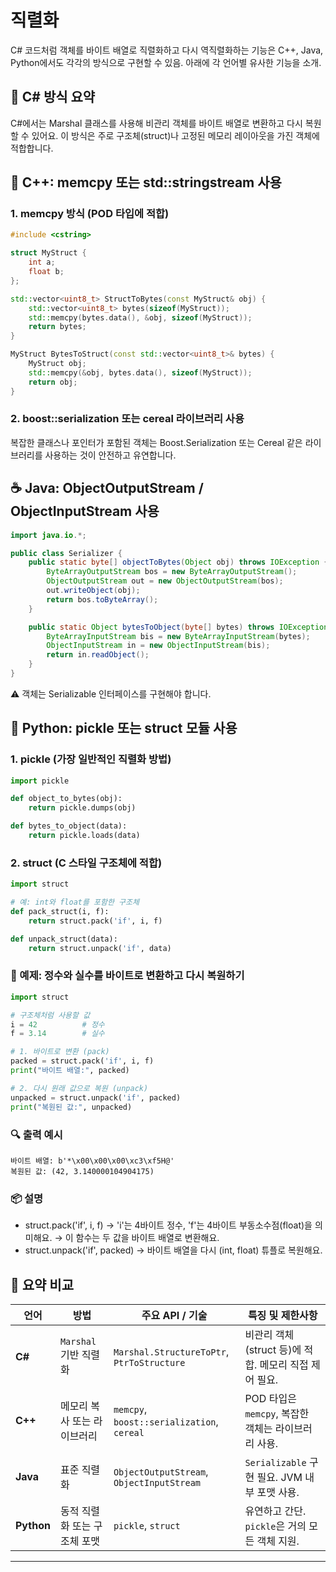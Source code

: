 # 직렬화

C# 코드처럼 객체를 바이트 배열로 직렬화하고 다시 역직렬화하는 기능은 C++, Java, Python에서도 각각의 방식으로 구현할 수 있음.
 아래에 각 언어별 유사한 기능을 소개.

## 🧠 C# 방식 요약
C#에서는 Marshal 클래스를 사용해 비관리 객체를 바이트 배열로 변환하고 다시 복원할 수 있어요.
이 방식은 주로 구조체(struct)나 고정된 메모리 레이아웃을 가진 객체에 적합합니다.

## 🧵 C++: memcpy 또는 std::stringstream 사용
### 1. memcpy 방식 (POD 타입에 적합)
```cpp
#include <cstring>

struct MyStruct {
    int a;
    float b;
};

std::vector<uint8_t> StructToBytes(const MyStruct& obj) {
    std::vector<uint8_t> bytes(sizeof(MyStruct));
    std::memcpy(bytes.data(), &obj, sizeof(MyStruct));
    return bytes;
}

MyStruct BytesToStruct(const std::vector<uint8_t>& bytes) {
    MyStruct obj;
    std::memcpy(&obj, bytes.data(), sizeof(MyStruct));
    return obj;
}
```


### 2. boost::serialization 또는 cereal 라이브러리 사용
복잡한 클래스나 포인터가 포함된 객체는 Boost.Serialization 또는 Cereal 같은 라이브러리를 사용하는 것이 안전하고 유연합니다.

## ☕ Java: ObjectOutputStream / ObjectInputStream 사용
```java
import java.io.*;

public class Serializer {
    public static byte[] objectToBytes(Object obj) throws IOException {
        ByteArrayOutputStream bos = new ByteArrayOutputStream();
        ObjectOutputStream out = new ObjectOutputStream(bos);
        out.writeObject(obj);
        return bos.toByteArray();
    }

    public static Object bytesToObject(byte[] bytes) throws IOException, ClassNotFoundException {
        ByteArrayInputStream bis = new ByteArrayInputStream(bytes);
        ObjectInputStream in = new ObjectInputStream(bis);
        return in.readObject();
    }
}
```

⚠️ 객체는 Serializable 인터페이스를 구현해야 합니다.


## 🐍 Python: pickle 또는 struct 모듈 사용

### 1. pickle (가장 일반적인 직렬화 방법)
```python
import pickle

def object_to_bytes(obj):
    return pickle.dumps(obj)

def bytes_to_object(data):
    return pickle.loads(data)

```

### 2. struct (C 스타일 구조체에 적합)
```python
import struct

# 예: int와 float를 포함한 구조체
def pack_struct(i, f):
    return struct.pack('if', i, f)

def unpack_struct(data):
    return struct.unpack('if', data)
```
###  🧪 예제: 정수와 실수를 바이트로 변환하고 다시 복원하기
```python
import struct

# 구조체처럼 사용할 값
i = 42          # 정수
f = 3.14        # 실수

# 1. 바이트로 변환 (pack)
packed = struct.pack('if', i, f)
print("바이트 배열:", packed)

# 2. 다시 원래 값으로 복원 (unpack)
unpacked = struct.unpack('if', packed)
print("복원된 값:", unpacked)
```

### 🔍 출력 예시
```
바이트 배열: b'*\x00\x00\x00\xc3\xf5H@'
복원된 값: (42, 3.140000104904175)
```

### 📦 설명
- struct.pack('if', i, f)
→ 'i'는 4바이트 정수, 'f'는 4바이트 부동소수점(float)을 의미해요.
→ 이 함수는 두 값을 바이트 배열로 변환해요.
- struct.unpack('if', packed)
→ 바이트 배열을 다시 (int, float) 튜플로 복원해요.




## 🎯 요약 비교
| 언어    | 방법                          | 주요 API / 기술                     | 특징 및 제한사항                                      |
|---------|-------------------------------|-------------------------------------|--------------------------------------------------------|
| **C#**  | `Marshal` 기반 직렬화         | `Marshal.StructureToPtr`, `PtrToStructure` | 비관리 객체(struct 등)에 적합. 메모리 직접 제어 필요. |
| **C++** | 메모리 복사 또는 라이브러리   | `memcpy`, `boost::serialization`, `cereal` | POD 타입은 `memcpy`, 복잡한 객체는 라이브러리 사용.   |
| **Java**| 표준 직렬화                   | `ObjectOutputStream`, `ObjectInputStream` | `Serializable` 구현 필요. JVM 내부 포맷 사용.         |
| **Python**| 동적 직렬화 또는 구조체 포맷| `pickle`, `struct`                  | 유연하고 간단. `pickle`은 거의 모든 객체 지원.         |

---


